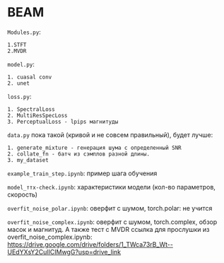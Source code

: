 # BEAM

`Modules.py`:

    1.STFT
    2.MVDR

`model.py`:

    1. cuasal conv
    2. unet

`loss.py`:

    1. SpectralLoss
    2. MultiResSpecLoss
    3. PerceptualLoss - lpips магнитуды

`data.py` пока такой (кривой и не совсем правильный), будет лучше: 

    1. generate_mixture - генерация шума с определенный SNR
    2. collate_fn - батч из сэмплов разной длины. 
    3. my_dataset

`example_train_step.ipynb`: пример шага обучения

`model_ттх-check.ipynb`: характеристики модели (кол-во параметров, скорость)

`overfit_noise_polar.ipynb`: оверфит с шумом, torch.polar: не учится

`overfit_noise_complex.ipynb`: оверфит с шумом, torch.complex, обзор масок и магнитуд. А также тест с MVDR
ссылка для прослушки из overfit_noise_complex.ipynb: https://drive.google.com/drive/folders/1_TWca73rB_Wt--UEdYXsY2CulICIMwgG?usp=drive_link


